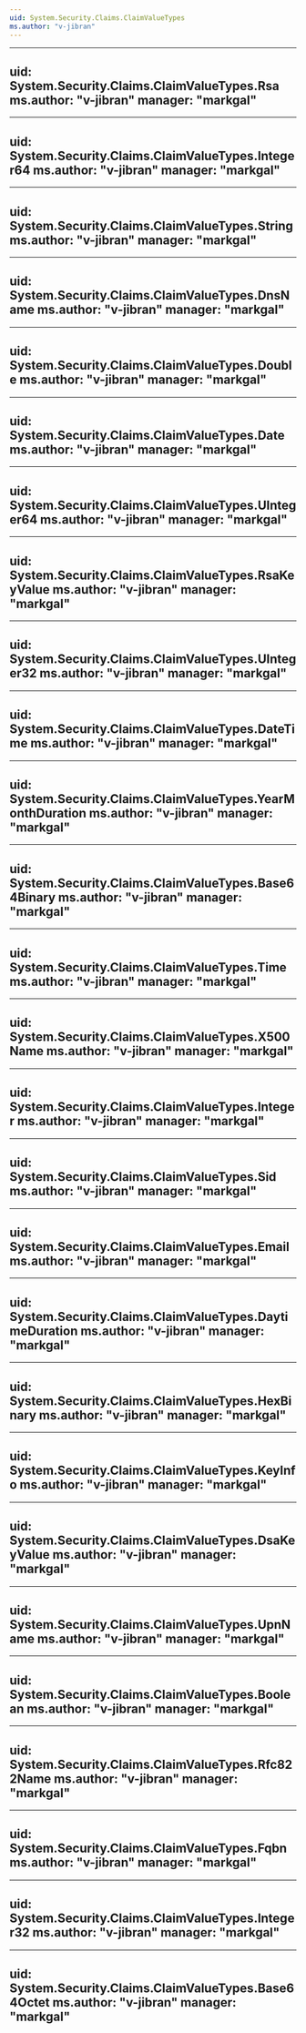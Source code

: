 ```yaml
---
uid: System.Security.Claims.ClaimValueTypes
ms.author: "v-jibran"
---
```


---
uid: System.Security.Claims.ClaimValueTypes.Rsa
ms.author: "v-jibran"
manager: "markgal"
---

---
uid: System.Security.Claims.ClaimValueTypes.Integer64
ms.author: "v-jibran"
manager: "markgal"
---

---
uid: System.Security.Claims.ClaimValueTypes.String
ms.author: "v-jibran"
manager: "markgal"
---

---
uid: System.Security.Claims.ClaimValueTypes.DnsName
ms.author: "v-jibran"
manager: "markgal"
---

---
uid: System.Security.Claims.ClaimValueTypes.Double
ms.author: "v-jibran"
manager: "markgal"
---

---
uid: System.Security.Claims.ClaimValueTypes.Date
ms.author: "v-jibran"
manager: "markgal"
---

---
uid: System.Security.Claims.ClaimValueTypes.UInteger64
ms.author: "v-jibran"
manager: "markgal"
---

---
uid: System.Security.Claims.ClaimValueTypes.RsaKeyValue
ms.author: "v-jibran"
manager: "markgal"
---

---
uid: System.Security.Claims.ClaimValueTypes.UInteger32
ms.author: "v-jibran"
manager: "markgal"
---

---
uid: System.Security.Claims.ClaimValueTypes.DateTime
ms.author: "v-jibran"
manager: "markgal"
---

---
uid: System.Security.Claims.ClaimValueTypes.YearMonthDuration
ms.author: "v-jibran"
manager: "markgal"
---

---
uid: System.Security.Claims.ClaimValueTypes.Base64Binary
ms.author: "v-jibran"
manager: "markgal"
---

---
uid: System.Security.Claims.ClaimValueTypes.Time
ms.author: "v-jibran"
manager: "markgal"
---

---
uid: System.Security.Claims.ClaimValueTypes.X500Name
ms.author: "v-jibran"
manager: "markgal"
---

---
uid: System.Security.Claims.ClaimValueTypes.Integer
ms.author: "v-jibran"
manager: "markgal"
---

---
uid: System.Security.Claims.ClaimValueTypes.Sid
ms.author: "v-jibran"
manager: "markgal"
---

---
uid: System.Security.Claims.ClaimValueTypes.Email
ms.author: "v-jibran"
manager: "markgal"
---

---
uid: System.Security.Claims.ClaimValueTypes.DaytimeDuration
ms.author: "v-jibran"
manager: "markgal"
---

---
uid: System.Security.Claims.ClaimValueTypes.HexBinary
ms.author: "v-jibran"
manager: "markgal"
---

---
uid: System.Security.Claims.ClaimValueTypes.KeyInfo
ms.author: "v-jibran"
manager: "markgal"
---

---
uid: System.Security.Claims.ClaimValueTypes.DsaKeyValue
ms.author: "v-jibran"
manager: "markgal"
---

---
uid: System.Security.Claims.ClaimValueTypes.UpnName
ms.author: "v-jibran"
manager: "markgal"
---

---
uid: System.Security.Claims.ClaimValueTypes.Boolean
ms.author: "v-jibran"
manager: "markgal"
---

---
uid: System.Security.Claims.ClaimValueTypes.Rfc822Name
ms.author: "v-jibran"
manager: "markgal"
---

---
uid: System.Security.Claims.ClaimValueTypes.Fqbn
ms.author: "v-jibran"
manager: "markgal"
---

---
uid: System.Security.Claims.ClaimValueTypes.Integer32
ms.author: "v-jibran"
manager: "markgal"
---

---
uid: System.Security.Claims.ClaimValueTypes.Base64Octet
ms.author: "v-jibran"
manager: "markgal"
---

